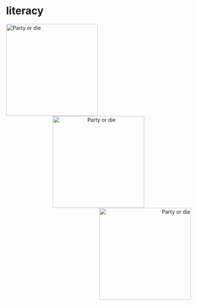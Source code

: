 # literacy
<div align="left">
  <img src="[https://media.tenor.com/3_mXIoBPNhoAAAAm/party-parrot.webp](https://cultofthepartyparrot.com/parrots/hd/levitationparrot.gif)" style="vertical-align: top;" alt="Party or die" width=250>
</div>

<div align="center">
  <img src="[https://media.tenor.com/3_mXIoBPNhoAAAAm/party-parrot.webp](https://cultofthepartyparrot.com/parrots/hd/ultrafastparrot.gif)" style="vertical-align: top;" alt="Party or die" width=250>
</div>

<div align="right">
  <img src="[https://media.tenor.com/3_mXIoBPNhoAAAAm/party-parrot.webp](https://cultofthepartyparrot.com/parrots/hd/moonwalkingparrot.gif)" style="vertical-align: top;" alt="Party or die" width=250>
</div>

